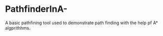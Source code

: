 # PathfinderInA-
A basic pathfining tool used to demonstrate path finding with the help pf A* algprithhms.
